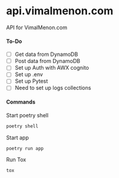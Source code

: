 # api.vimalmenon.com

API for VimalMenon.com

#### To-Do

- [ ] Get data from DynamoDB
- [ ] Post data from DynamoDB
- [ ] Set up Auth with AWX cognito
- [ ] Set up .env
- [ ] Set up Pytest
- [ ] Need to set up logs collections

#### Commands

Start poetry shell

```sh
poetry shell
```

Start app

```sh
poetry run app
```

Run Tox

```sh
tox
```
